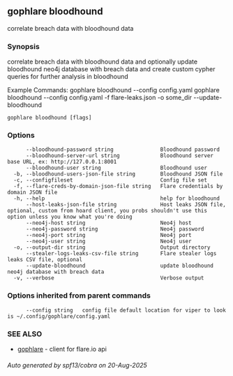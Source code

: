 ## gophlare bloodhound

correlate breach data with bloodhound data

### Synopsis

correlate breach data with bloodhound data and optionally update bloodhound neo4j database with breach data and create custom cypher queries for further analysis in bloodhound

Example Commands:
	gophlare bloodhound --config config.yaml
	gophlare bloodhound --config config.yaml -f flare-leaks.json -o some_dir --update-bloodhound


```
gophlare bloodhound [flags]
```

### Options

```
      --bloodhound-password string               Bloodhound password
      --bloodhound-server-url string             Bloodhound server base URL, ex: http://127.0.0.1:8001
      --bloodhound-user string                   Bloodhound user
  -b, --bloodhound-users-json-file string        Bloodhound JSON file
  -c, --configfileset                            Config file set
  -f, --flare-creds-by-domain-json-file string   Flare credentials by domain JSON file
  -h, --help                                     help for bloodhound
      --host-leaks-json-file string              Host leaks JSON file, optional, custom from hoard client, you probs shouldn't use this option unless you know what you're doing
      --neo4j-host string                        Neo4j host
      --neo4j-password string                    Neo4j password
      --neo4j-port string                        Neo4j port
      --neo4j-user string                        Neo4j user
  -o, --output-dir string                        Output directory
      --stealer-logs-leaks-csv-file string       Flare stealer logs leaks CSV file, optional
      --update-bloodhound                        update bloodhound neo4j database with breach data
  -v, --verbose                                  Verbose output
```

### Options inherited from parent commands

```
      --config string   config file default location for viper to look is ~/.config/gophlare/config.yaml
```

### SEE ALSO

* [gophlare](gophlare.md)	 - client for flare.io api

###### Auto generated by spf13/cobra on 20-Aug-2025
